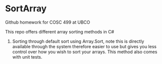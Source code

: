 # SortArray
Github homework for COSC 499 at UBCO

This repo offers different array sorting methods in C# 
1. Sorting through default sort using Array.Sort, note this is directly available through the system therefore easier to use but gives you less control over how you wish to sort your arrays.
This method also comes with unit tests.
